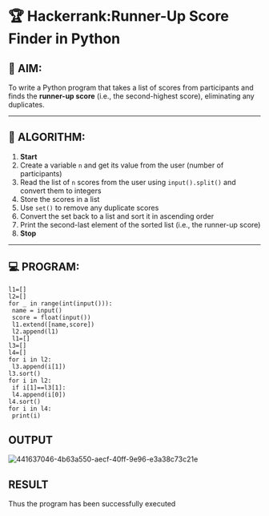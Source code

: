# 🏆 Hackerrank:Runner-Up Score Finder in Python

## 🎯 AIM:
To write a Python program that takes a list of scores from participants and finds the **runner-up score** (i.e., the second-highest score), eliminating any duplicates.

---

## 🧠 ALGORITHM:

1. **Start**
2. Create a variable `n` and get its value from the user (number of participants)
3. Read the list of `n` scores from the user using `input().split()` and convert them to integers
4. Store the scores in a list
5. Use `set()` to remove any duplicate scores
6. Convert the set back to a list and sort it in ascending order
7. Print the second-last element of the sorted list (i.e., the runner-up score)
8. **Stop**

---

## 💻 PROGRAM:
```
l1=[]
l2=[]
for _ in range(int(input())):
 name = input()
 score = float(input())
 l1.extend([name,score])
 l2.append(l1)
 l1=[]
l3=[]
l4=[]
for i in l2:
 l3.append(i[1])
l3.sort()
for i in l2:
 if i[1]==l3[1]:
 l4.append(i[0])
l4.sort()
for i in l4:
 print(i)
```
## OUTPUT
![441637046-4b63a550-aecf-40ff-9e96-e3a38c73c21e](https://github.com/user-attachments/assets/aafbd36a-6586-4599-8b8d-9e4f09876a84)

## RESULT
Thus the program has been successfully executed
